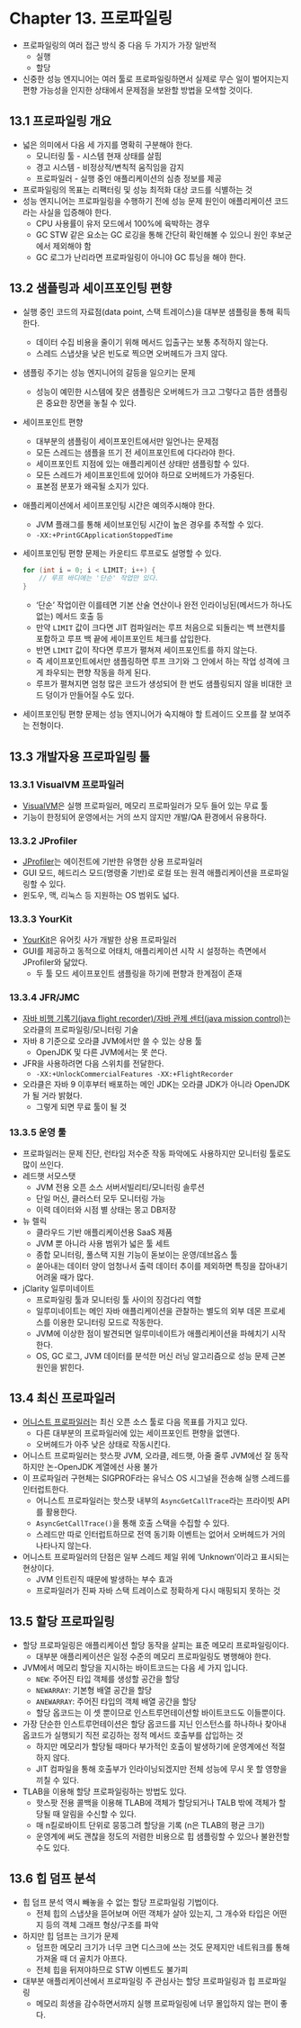 # Chapter 13. 프로파일링

- 프로파일링의 여러 접근 방식 중 다음 두 가지가 가장 일반적
    - 실행
    - 할당
- 신중한 성능 엔지니어는 여러 툴로 프로파일링하면서 실제로 무슨 일이 벌어지는지 편향 가능성을 인지한 상태에서 문제점을 보완할 방법을 모색할 것이다.

## 13.1 프로파일링 개요

- 넓은 의미에서 다음 세 가지를 명확히 구분해야 한다.
    - 모니터링 툴 - 시스템 현재 상태를 살핌
    - 경고 시스템 - 비정상적/변칙적 움직임을 감지
    - 프로파일러 - 실행 중인 애플리케이션의 심층 정보를 제공
- 프로파일링의 목표는 리팩터링 및 성능 최적화 대상 코드를 식별하는 것
- 성능 엔지니어는 프로파일링을 수행하기 전에 성능 문제 원인이 애플리케이션 코드라는 사실을 입증해야 한다.
    - CPU 사용률이 유저 모드에서 100%에 육박하는 경우
    - GC STW 같은 요소는 GC 로깅을 통해 간단히 확인해볼 수 있으니 원인 후보군에서 제외해야 함
    - GC 로그가 난리라면 프로파일링이 아니야 GC 튜닝을 해야 한다.

## 13.2 샘플링과 세이프포인팅 편향

- 실행 중인 코드의 자료점(data point, 스택 트레이스)을 대부분 샘플링을 통해 획득한다.
    - 데이터 수집 비용을 줄이기 위해 메서드 입출구는 보통 추적하지 않는다.
    - 스레드 스냅샷을 낮은 빈도로 찍으면 오버헤드가 크지 않다.
- 샘플링 주기는 성능 엔지니어의 갈등을 일으키는 문제
    - 성능이 예민한 시스템에 잦은 샘플링은 오버헤드가 크고 그렇다고 뜸한 샘플링은 중요한 장면을 놓칠 수 있다.
- 세이프포인트 편향
    - 대부분의 샘플링이 세이프포인트에서만 일언나는 문제점
    - 모든 스레드는 샘플을 뜨기 전 세이프포인트에 다다라야 한다.
    - 세이프포인트 지점에 있는 애플리케이션 상태만 샘플링할 수 있다.
    - 모든 스레드가 세이프포인트에 있어야 하므로 오버헤드가 가중된다.
    - 표본점 분포가 왜곡될 소지가 있다.
- 애플리케이션에서 세이프포인팅 시간은 예의주시해야 한다.
    - JVM 플래그를 통해 세이브포인팅 시간이 높은 경우를 추적할 수 있다.
    - `-XX:+PrintGCApplicationStoppedTime`
- 세이프포인팅 편향 문제는 카운티드 루프로도 설명할 수 있다.

    ```java
    for (int i = 0; i < LIMIT; i++) {
        // 루프 바디에는 '단순' 작업만 있다.
    }
    ```

    - ‘단순’ 작업이란 이를테면 기본 산술 연산이나 완전 인라이닝된(메서드가 하나도 없는) 메서드 호출 등
    - 만약 `LIMIT` 값이 크다면 JIT 컴파일러는 루프 처음으로 되돌리는 백 브랜치를 포함하고 루프 백 끝에 세이프포인트 체크를 삽입한다.
    - 반면 `LIMIT` 값이 작다면 루프가 펼쳐져 세이프포인트를 하지 않는다.
    - 즉 세이프포인트에서만 샘플링하면 루프 크기와 그 안에서 하는 작업 성격에 크게 좌우되는 편향 작동을 하게 된다.
    - 루프가 펼쳐지면 엄청 많은 코드가 생성되어 한 번도 샘플링되지 않을 비대한 코드 덩이가 만들어질 수도 있다.
- 세이프포인팅 편향 문제는 성능 엔지니어가 숙지해야 할 트레이드 오프를 잘 보여주는 전형이다.

## 13.3 개발자용 프로파일링 툴

### 13.3.1 VisualVM 프로파일러

- [VisualVM](https://visualvm.github.io/)은 실행 프로파일러, 메모리 프로파일러가 모두 들어 있는 무료 툴
- 기능이 한정되어 운영에서는 거의 쓰지 않지만 개발/QA 환경에서 유용하다.

### 13.3.2 JProfiler

- [JProfiler](https://www.ej-technologies.com/products/jprofiler/overview.html)는 에이전트에 기반한 유명한 상용 프로파일러
- GUI 모드, 헤드리스 모드(명령줄 기반)로 로컬 또는 원격 애플리케이션을 프로파일링할 수 있다.
- 윈도우, 맥, 리눅스 등 지원하는 OS 범위도 넓다.

### 13.3.3 YourKit

- [YourKit](https://www.yourkit.com/)은 유어킷 사가 개발한 상용 프로파일러
- GUI를 제공하고 동적으로 어태치, 애플리케이션 시작 시 설정하는 측면에서 JProfiler와 닮았다.
    - 두 툴 모드 세이프포인트 샘플링을 하기에 편향과 한계점이 존재

### 13.3.4 JFR/JMC

- [자바 비행 기록기(java flight recorder)/자바 관제 센터(java mission control)](https://docs.oracle.com/en/java/java-components/index.html)는 오라클의 프로파일링/모니터링 기술
- 자바 8 기준으로 오라클 JVM에서만 쓸 수 있는 상용 툴
    - OpenJDK 및 다른 JVM에서는 못 쓴다.
- JFR을 사용하려면 다음 스위치를 전달한다.
    - `-XX:+UnlockCommercialFeatures -XX:+FlightRecorder`
- 오라클은 자바 9 이후부터 배포하는 메인 JDK는 오라클 JDK가 아니라 OpenJDK가 될 거라 밝혔다.
    - 그렇게 되면 무료 툴이 될 것

### 13.3.5 운영 툴

- 프로파일러는 문제 진단, 런타임 저수준 작동 파악에도 사용하지만 모니터링 툴로도 많이 쓰인다.
- 레드햇 서모스탯
    - JVM 전용 오픈 소스 서버서빌리티/모니터링 솔루션
    - 단일 머신, 클러스터 모두 모니터링 가능
    - 이력 데이터와 시점 별 상태는 몽고 DB저장
- 뉴 렐릭
    - 클라우드 기반 애플리케이션용 SaaS 제품
    - JVM 뿐 아니라 사용 범위가 넓은 툴 세트
    - 종합 모니터링, 풀스택 지원 기능이 돋보이는 운영/데브옵스 툴
    - 쏟아내는 데이터 양이 엄청나서 출력 데이터 추이를 제외하면 특징을 잡아내기 어려울 때가 많다.
- jClarity 일루미네이트
    - 프로파일링 툴과 모니터링 툴 사이의 징검다리 역할
    - 일루미네이트는 메인 자바 애플리케이션을 관찰하는 별도의 외부 데몬 프로세스를 이용한 모니터링 모드로 작동한다.
    - JVM에 이상한 점이 발견되면 일루미네이트가 애플리케이션을 파헤치기 시작한다.
    - OS, GC 로그, JVM 데이터를 분석한 머신 러닝 알고리즘으로 성능 문제 근본 원인을 밝힌다.

## 13.4 최신 프로파일러

- [어니스트 프로파일러](https://github.com/jvm-profiling-tools/honest-profiler)는 최신 오픈 소스 툴로 다음 목표를 가지고 있다.
    - 다른 대부분의 프로파일러에 있는 세이프포인트 편향을 없앤다.
    - 오버헤드가 아주 낮은 상태로 작동시킨다.
- 어니스트 프로파일러는 핫스팟 JVM, 오라클, 레드햇, 아줄 줄루 JVM에선 잘 동작하지만 논-OpenJDK 계열에선 사용 불가
- 이 프로파일러 구현체는 SIGPROF라는 유닉스 OS 시그널을 전송해 실행 스레드를 인터럽트한다.
    - 어니스트 프로파일러는 핫스팟 내부의 `AsyncGetCallTrace`라는 프라이빗 API를 활용한다.
    - `AsyncGetCallTrace()`을 통해 호출 스택을 수집할 수 있다.
    - 스레드만 따로 인터럽트하므로 전역 동기화 이벤트는 없어서 오버헤드가 거의 나타나지 않는다.
- 어니스트 프로파일러의 단점은 일부 스레드 제일 위에 ‘Unknown’이라고 표시되는 현상이다.
    - JVM 인트린직 때문에 발생하는 부수 효과
    - 프로파일러가 진짜 자바 스택 트레이스로 정확하게 다시 매핑되지 못하는 것

## 13.5 할당 프로파일링

- 할당 프로파일링은 애플리케이션 할당 동작을 살피는 표준 메모리 프로파일링이다.
    - 대부분 애플리케이션은 일정 수준의 메모리 프로파일링도 병행해야 한다.
- JVM에서 메모리 할당을 지시하는 바이트코드는 다음 세 가지 입니다.
    - `NEW`: 주어진 타입 객체를 생성할 공간을 할당
    - `NEWARRAY`: 기본형 배열 공간을 할당
    - `ANEWARRAY`: 주어진 타입의 객체 배열 공간을 할당
    - 할당 옵코드는 이 셋 뿐이므로 인스트루먼테이션할 바이트코드도 이들뿐이다.
- 가장 단순한 인스트루먼테이션은 할당 옵코드를 지닌 인스턴스를 하나하나 찾아내 옵코드가 실행되기 직전 로깅하는 정적 메서드 호출부를 삽입하는 것
    - 하지만 메모리가 할당될 때마다 부가적인 호출이 발생하기에 운영계에선 적절하지 않다.
    - JIT 컴파일을 통해 호출부가 인라이닝되겠지만 전체 성능에 무시 못 할 영향을 끼칠 수 있다.
- TLAB을 이용해 할당 프로파일링하는 방법도 있다.
    - 핫스팟 전용 콜백을 이용해 TLAB에 객체가 할당되거나 TALB 밖에 객체가 할당될 때 알림을 수신할 수 있다.
    - 매 n킬로바이트 단위로 뭉뚱그려 할당을 기록 (n은 TLAB의 평균 크기)
    - 운영계에 써도 괜찮을 정도의 저렴한 비용으로 힙 샘플링할 수 있으나 불완전할 수도 있다.

## 13.6 힙 덤프 분석

- 힙 덤프 분석 역시 빼놓을 수 없는 할당 프로파일링 기법이다.
    - 전체 힙의 스냅샷을 뜯어보며 어떤 객체가 살아 있는지, 그 개수와 타입은 어떤지 등의 객체 그래프 형상/구조를 파악
- 하지만 힙 덤프는 크기가 문제
    - 덤프한 메모리 크기가 너무 크면 디스크에 쓰는 것도 문제지만 네트워크를 통해 가져올 때 더 골치가 아프다.
    - 전체 힙을 뒤져야하므로 STW 이벤트도 불가피
- 대부분 애플리케이션에서 프로파일링 주 관심사는 할당 프로파일링과 힙 프로파일링
    - 메모리 희생을 감수하면서까지 실행 프로파일링에 너무 몰입하지 않는 편이 좋다.

